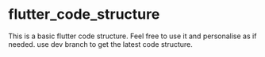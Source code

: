 # flutter_code_structure
This is a basic flutter code structure. Feel free to use it and personalise as if needed.
use dev branch to get the latest code structure.
